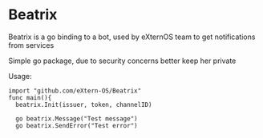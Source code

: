 # Beatrix
Beatrix is a go binding to a bot, used by eXternOS team to get notifications from services

Simple go package, due to security concerns better keep her private

Usage:
```golang
import "github.com/eXtern-OS/Beatrix"
func main(){
  beatrix.Init(issuer, token, channelID)
  
  go beatrix.Message("Test message")
  go beatrix.SendError("Test error")
```
